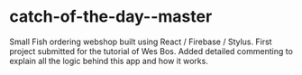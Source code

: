# catch-of-the-day--master

Small Fish ordering webshop built using React / Firebase / Stylus. 
First project submitted for the tutorial of Wes Bos. 
Added detailed commenting to explain all the logic behind this app and how it works.


